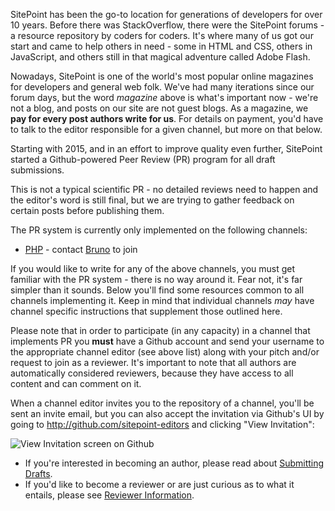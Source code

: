 SitePoint has been the go-to location for generations of developers for over 10 years. Before there was StackOverflow, there were the SitePoint forums - a resource repository by coders for coders. It's where many of us got our start and came to help others in need - some in HTML and CSS, others in JavaScript, and others still in that magical adventure called Adobe Flash.

Nowadays, SitePoint is one of the world's most popular online magazines for developers and general web folk. We've had many iterations since our forum days, but the word *magazine* above is what's important now - we're not a blog, and posts on our site are not guest blogs. As a magazine, we **pay for every post authors write for us**. For details on payment, you'd have to talk to the editor responsible for a given channel, but more on that below.

Starting with 2015, and in an effort to improve quality even further, SitePoint started a Github-powered Peer Review (PR) program for all draft submissions.

This is not a typical scientific PR - no detailed reviews need to happen and the editor's word is still final, but we are trying to gather feedback on certain posts before publishing them.

The PR system is currently only implemented on the following channels:

- [PHP](http://sitepoint.com/php) - contact [Bruno](mailto:bruno.skvorc@sitepoint.com) to join

If you would like to write for any of the above channels, you must get familiar with the PR system - there is no way around it. Fear not, it's far simpler than it sounds. Below you'll find some resources common to all channels implementing it. Keep in mind that individual channels *may* have channel specific instructions that supplement those outlined here.

Please note that in order to participate (in any capacity) in a channel that implements PR you **must** have a Github account and send your username to the appropriate channel editor (see above list) along with your pitch and/or request to join as a reviewer. It's important to note that all authors are automatically considered reviewers, because they have access to all content and can comment on it.

When a channel editor invites you to the repository of a channel, you'll be sent an invite email, but you can also accept the invitation via Github's UI by going to http://github.com/sitepoint-editors and clicking "View Invitation":

![View Invitation screen on Github](http://www.sitepoint.com/wp-content/uploads/2015/06/1433875614Screenshot-2015-06-09-20.44.33-1024x274.png)

- If you're interested in becoming an author, please read about [Submitting Drafts]().
- If you'd like to become a reviewer or are just curious as to what it entails, please see [Reviewer Information]().